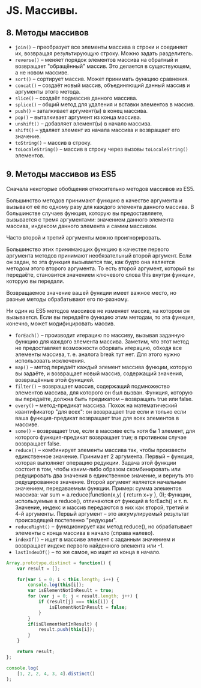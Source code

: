 # JS. Массивы.

## 8. Методы массивов

* `join()` – преобразует все элементы массива в строки и соединяет их, возвращая результирующую строку. Можно задать разделитель.
* `reverse()` – меняет порядок элементов массива на обратный и возвращает "обращённый" массив. Это делается в существующем, а не новом массиве. 
* `sort()` – сортирует массив. Может принимать функцию сравнения. 
* `concat()` – создаёт новый массив, объединяющий данный массив и аргументы этого метода.
* `slice()` – создаёт подмассив данного массива.
* `splice()` – общий метод для удаления и вставки элементов в массив. 
* `push()` – заталкивает аргумент(ы) в конец массива.
* `pop()` – выталкивает аргумент из конца массива.
* `unshift()` – добавляет элемент(ы) в начало массива.
* `shift()` – удаляет элемент из начала массива и возвращает его значение.  
* `toString()` – массив в строку.
* `toLocaleString()` – массив в строку через вызовы `toLocaleString()` элементов.

## 9. Методы массивов из ES5

Сначала некоторые обобщения относительно методов массивов из ES5. 

Большинство методов принимают функцию в качестве аргумента и вызывают её по одному разу для каждого элемента данного массива. В большинстве случаев функция, которую вы предоставляете, вызывается с тремя аргументами: значением данного элемента массива, индексом данного элемента и самим массивом. 

Часто второй и третий аргументы можно проигнорировать. 

Большинство этих принимающих функцию в качестве первого аргумента методов принимают необязательный второй аргумент. Если он задан, то эта функция вызывается так, как будто она является методом этого второго аргумента. То есть второй аргумент, который вы передаёте, становится значением ключевого слова this внутри функции, которую вы передали.

Возвращаемое значение вашей функции имеет важное место, но разные методы обрабатывают его по-разному.

Ни один из ES5 методов массивов не изменяет массив, на котором он вызывается. Если вы передаёте функцию этим методам, то эта функция, конечно, может модифицировать массив.

* `forEach()` – производит итерацию по массиву, вызывая заданную функцию для каждого элемента массива. Заметим, что этот метод не предоставляет возможности оборвать итерацию, обходя все элементы массива, т. е. аналога break тут нет. Для этого нужно использовать исключения.
* `map()` – метод передаёт каждый элемент массива функции, которую вы задаёте, и возвращает новый массив, содержащий значения, возвращённые этой функцией. 
* `filter()` – возвращает массив, содержащий подмножество элементов массива, для которого он был вызван. Функция, которую вы передаёте, должна быть предикатом – возвращать true или false.
* `every()` – метод-предикат массива. Похож на математический квантификатор "для всех": он возвращает true если и только если ваша функция-предикат возвращает true для всех элементов в массиве.  
* `some()` – возвращает true, если в массиве есть хотя бы 1 элемент, для которого функция-предикат возвращает true; в противном случае возвращает false.
* `reduce()` – комбинирует элементы массива так, чтобы произвести единственное значение. Принимает 2 аргумента. Первый – функция, которая выполняет операцию редукции. Задача этой функции состоит в том, чтобы каким-либо образом скомбинировать или редуцировать два значения в единственное значение, и вернуть это редуцированное значение. Второй аргумент является начальным значением, передаваемым функции. Пример: сумма элементов массива: var sum = a.reduce(function(x,y) { return x+y }, 0); Функции, используемые в reduce(), отличаются от функций в forEach() и т. п. Значение, индекс и массив передаются в них как второй, третий и 4-й аргументы. Первый аргумент – это аккумулируемый результат происходящей постепенно "редукции".
* `reduceRight()` – функционирует как метод reduce(), но обрабатывает элементы с конца массива в начало (справа налево).
* `indexOf()` – ищет в массиве элемент с заданным значением и возвращает индекс первого найденного элемента или -1.
* `lastIndexOf()` – то же самое, но ищет из конца в начало.

```js
Array.prototype.distinct = function() {
    var result = [];

    for(var i = 0; i < this.length; i++) {
        console.log(this[i]);
        var isElementNotInResult = true;
        for (var j = 0; j < result.length; j++) {
            if (result[j] === this[i]) {
                isElementNotInResult = false;
            }
        }
        if(isElementNotInResult) {
            result.push(this[i]);
        } 
    }

    return result;
};

console.log(
    [1, 2, 2, 4, 3, 4].distinct()
);
```
